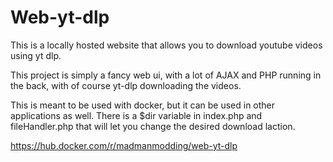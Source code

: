 # Web-yt-dlp
This is a locally hosted website that allows you to download youtube videos using yt dlp.

This project is simply a fancy web ui, with a lot of AJAX and PHP running in the back, with of course yt-dlp downloading the videos.

This is meant to be used with docker, but it can be used in other applications as well.
There is a $dir variable in index.php and fileHandler.php that will let you change the desired download laction.

https://hub.docker.com/r/madmanmodding/web-yt-dlp
